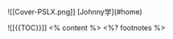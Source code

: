 <grid filter="blur(30px)" drag="100 100" drop="0 0" class="fullImage">
![[Cover-PSLX.png]]
</grid>

<grid drag="100 10" class="header pslx steps has-light-background no-fragments" drop="topleft"  flow="row"  pad="0 40px">
[Johnny学](#home)

![[{{TOC}}]]
</grid>
<grid class="content" drag="100 80" drop="0 10" align="topleft" pad="20px 80px">
<% content %>
</grid>
<%? footnotes %>

